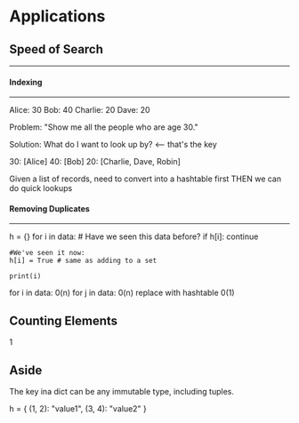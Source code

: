 # Applications

## Speed of Search
--------------------

#### Indexing
-------------
Alice: 30
Bob: 40
Charlie: 20
Dave: 20


Problem:
"Show me all the people who are age 30."

Solution:
What do I want to look up by?  <-- that's the key

30: [Alice]
40: [Bob]
20: [Charlie, Dave, Robin]

Given a list of records, need to convert into a hashtable first
THEN we can do quick lookups

#### Removing Duplicates
------------------------
h = {}
for i in data:
    # Have we seen this data before?
    if h[i]:
        continue

    #We've seen it now:
    h[i] = True # same as adding to a set

    print(i)

for i in data: 0(n)
    for j in data: 0(n)
        replace with hashtable 0(1)

Counting Elements
-----------------
1

Aside
-----
The key ina dict can be any immutable type, including tuples.

h = {
    (1, 2): "value1",
    (3, 4): "value2"
}





